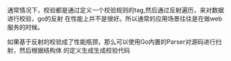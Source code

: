 通常情况下，校验都是通过定义一个校验规则的tag,然后通过反射遍历，来对数据进行校验，go的反射
在性能上并不是很好。所以通常的应用场景往往是在做web服务的时候。



如果基于反射的校验成了性能瓶颈，那么可以使用Go内置的Parser对源码进行扫射，然后根据结构体
的定义生成生成校验代码
